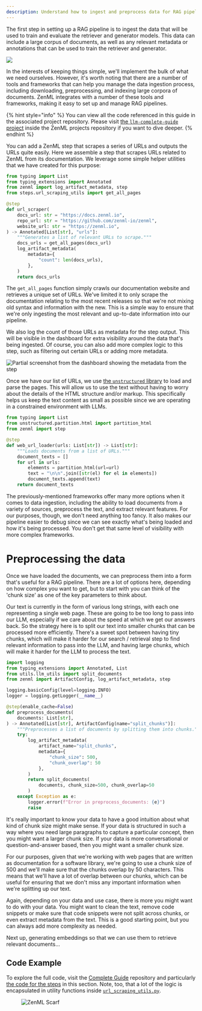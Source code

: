 ```yaml
---
description: Understand how to ingest and preprocess data for RAG pipelines with ZenML.
---
```


The first step in setting up a RAG pipeline is to ingest the data that will be
used to train and evaluate the retriever and generator models. This data can
include a large corpus of documents, as well as any relevant metadata or
annotations that can be used to train the retriever and generator.

![](../../../.gitbook/assets/rag-stage-1.png)

In the interests of keeping things simple, we'll implement the bulk of what we
need ourselves. However, it's worth noting that there are a number of tools and
frameworks that can help you manage the data ingestion process, including
downloading, preprocessing, and indexing large corpora of documents. ZenML
integrates with a number of these tools and frameworks, making it easy to set up
and manage RAG pipelines.

{% hint style="info" %}
You can view all the code referenced in this guide in the associated project
repository. Please visit <a
href="https://github.com/zenml-io/zenml-projects/tree/main/llm-complete-guide">the
`llm-complete-guide` project</a> inside the ZenML projects repository if you
want to dive deeper.
{% endhint %}

You can add a ZenML step that scrapes a series of URLs and outputs the URLs quite
easily. Here we assemble a step that scrapes URLs related to ZenML from its documentation.
We leverage some simple helper utilities that we have created for this purpose:

```python
from typing import List
from typing_extensions import Annotated
from zenml import log_artifact_metadata, step
from steps.url_scraping_utils import get_all_pages

@step
def url_scraper(
    docs_url: str = "https://docs.zenml.io",
    repo_url: str = "https://github.com/zenml-io/zenml",
    website_url: str = "https://zenml.io",
) -> Annotated[List[str], "urls"]:
    """Generates a list of relevant URLs to scrape."""
    docs_urls = get_all_pages(docs_url)
    log_artifact_metadata(
        metadata={
            "count": len(docs_urls),
        },
    )
    return docs_urls
```

The `get_all_pages` function simply crawls our documentation website and
retrieves a unique set of URLs. We've limited it to only scrape the
documentation relating to the most recent releases so that we're not mixing old
syntax and information with the new. This is a simple way to ensure that we're
only ingesting the most relevant and up-to-date information into our pipeline.

We also log the count of those URLs as metadata for the step output. This will
be visible in the dashboard for extra visibility around the data that's being
ingested. Of course, you can also add more complex logic to this step, such as
filtering out certain URLs or adding more metadata.

![Partial screenshot from the dashboard showing the metadata from the step](../../../.gitbook/assets/llm-data-ingestion-metadata.png)

Once we have our list of URLs, we use [the `unstructured`
library](https://github.com/Unstructured-IO/unstructured) to load and parse the
pages. This will allow us to use the text without having to worry about the
details of the HTML structure and/or markup. This specifically helps us keep the
text
content as small as possible since we are operating in a constrained environment
with LLMs.

```python
from typing import List
from unstructured.partition.html import partition_html
from zenml import step

@step
def web_url_loader(urls: List[str]) -> List[str]:
    """Loads documents from a list of URLs."""
    document_texts = []
    for url in urls:
        elements = partition_html(url=url)
        text = "\n\n".join([str(el) for el in elements])
        document_texts.append(text)
    return document_texts
```

The previously-mentioned frameworks offer many more options when it comes to
data ingestion, including the ability to load documents from a variety of
sources, preprocess the text, and extract relevant features. For our purposes,
though, we don't need anything too fancy. It also makes our pipeline easier to
debug since we can see exactly what's being loaded and how it's being processed.
You don't get that same level of visibility with more complex frameworks.

# Preprocessing the data

Once we have loaded the documents, we can preprocess them into a form that's
useful for a RAG pipeline. There are a lot of options here, depending on how
complex you want to get, but to start with you can think of the 'chunk size' as
one of the key parameters to think about.

Our text is currently in the form of various long strings, with each one
representing a single web page. These are going to be too long to pass into our
LLM, especially if we care about the speed at which we get our answers back. So
the strategy here is to split our text into smaller chunks that can be processed
more efficiently. There's a sweet spot between having tiny chunks, which will
make it harder for our search / retrieval step to find relevant information to
pass into the LLM, and having large chunks, which will make it harder for the
LLM to process the text.

```python
import logging
from typing_extensions import Annotated, List
from utils.llm_utils import split_documents
from zenml import ArtifactConfig, log_artifact_metadata, step

logging.basicConfig(level=logging.INFO)
logger = logging.getLogger(__name__)

@step(enable_cache=False)
def preprocess_documents(
    documents: List[str],
) -> Annotated[List[str], ArtifactConfig(name="split_chunks")]:
    """Preprocesses a list of documents by splitting them into chunks."""
    try:
        log_artifact_metadata(
            artifact_name="split_chunks",
            metadata={
                "chunk_size": 500,
                "chunk_overlap": 50
            },
        )
        return split_documents(
            documents, chunk_size=500, chunk_overlap=50
        )
    except Exception as e:
        logger.error(f"Error in preprocess_documents: {e}")
        raise
```

It's really important to know your data to have a good intuition about what kind
of chunk size might make sense. If your data is structured in such a way where
you need large paragraphs to capture a particular concept, then you might want a
larger chunk size. If your data is more conversational or question-and-answer
based, then you might want a smaller chunk size.

For our purposes, given that we're working with web pages that are written as
documentation for a software library, we're going to use a chunk size of 500 and
we'll make sure that the chunks overlap by 50 characters. This means that we'll
have a lot of overlap between our chunks, which can be useful for ensuring that
we don't miss any important information when we're splitting up our text.

Again, depending on your data and use case, there is more you might want to do
with your data. You might want to clean the text, remove code snippets or make
sure that code snippets were not split across chunks, or even extract metadata
from the text. This is a good starting point, but you can always add more
complexity as needed.

Next up, generating embeddings so that we can use them to retrieve relevant
documents...

## Code Example

To explore the full code, visit the [Complete
Guide](https://github.com/zenml-io/zenml-projects/tree/main/llm-complete-guide)
repository and particularly [the code for the steps](https://github.com/zenml-io/zenml-projects/tree/main/llm-complete-guide/steps/) in this section. Note, too,
that a lot of the logic is encapsulated in utility functions inside [`url_scraping_utils.py`](https://github.com/zenml-io/zenml-projects/tree/main/llm-complete-guide/steps/url_scraping_utils.py).

<!-- For scarf -->
<figure><img alt="ZenML Scarf" referrerpolicy="no-referrer-when-downgrade" src="https://static.scarf.sh/a.png?x-pxid=f0b4f458-0a54-4fcd-aa95-d5ee424815bc" /></figure>
